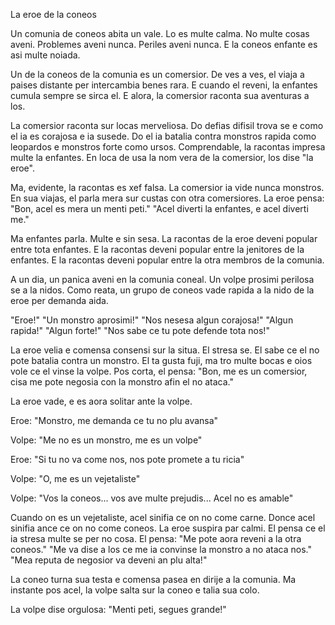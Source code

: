 La eroe de la coneos

Un comunia de coneos abita un vale.
Lo es multe calma.
No multe cosas aveni.
Problemes aveni nunca.
Periles aveni nunca.
E la coneos enfante es asi multe noiada.

Un de la coneos de la comunia es un comersior.
De ves a ves, el viaja a paises distante per intercambia benes rara.
E cuando el reveni, la enfantes cumula sempre se sirca el.
E alora, la comersior raconta sua aventuras a los.

La comersior raconta sur locas merveliosa.
Do defias difisil trova se e como el ia es corajosa e ia susede.
Do el ia batalia contra monstros rapida como leopardos e monstros forte como ursos.
Comprendable, la racontas impresa multe la enfantes.
En loca de usa la nom vera de la comersior, los dise "la eroe".

Ma, evidente, la racontas es xef falsa.
La comersior ia vide nunca monstros.
En sua viajas, el parla mera sur custas con otra comersiores.
La eroe pensa: "Bon, acel es mera un menti peti."
"Acel diverti la enfantes, e acel diverti me."

Ma enfantes parla.
Multe e sin sesa.
La racontas de la eroe deveni popular entre tota enfantes.
E la racontas deveni popular entre la jenitores de la enfantes.
E la racontas deveni popular entre la otra membros de la comunia.

A un dia, un panica aveni en la comunia coneal.
Un volpe prosimi perilosa se a la nidos.
Como reata, un grupo de coneos vade rapida a la nido de la eroe per demanda aida.

"Eroe!"
"Un monstro aprosimi!"
"Nos nesesa algun corajosa!"
"Algun rapida!"
"Algun forte!"
"Nos sabe ce tu pote defende tota nos!"

La eroe velia e comensa consensi sur la situa.
El stresa se.
El sabe ce el no pote batalia contra un monstro.
El ta gusta fuji, ma tro multe bocas e oios vole ce el vinse la volpe.
Pos corta, el pensa:
"Bon, me es un comersior, cisa me pote negosia con la monstro afin el no ataca."

La eroe vade, e es aora solitar ante la volpe.

Eroe: "Monstro, me demanda ce tu no plu avansa"

Volpe: "Me no es un monstro, me es un volpe"

Eroe: "Si tu no va come nos, nos pote promete a tu ricia"

Volpe: "O, me es un vejetaliste"

Volpe: "Vos la coneos... vos ave multe prejudis... Acel no es amable"

Cuando on es un vejetaliste, acel sinifia ce on no come carne.
Donce acel sinifia ance ce on no come coneos.
La eroe suspira par calmi.
El pensa ce el ia stresa multe se per no cosa.
El pensa:
"Me pote aora reveni a la otra coneos."
"Me va dise a los ce me ia convinse la monstro a no ataca nos."
"Mea reputa de negosior va deveni an plu alta!"

La coneo turna sua testa e comensa pasea en dirije a la comunia.
Ma instante pos acel, la volpe salta sur la coneo e talia sua colo.

La volpe dise orgulosa:
"Menti peti, segues grande!"